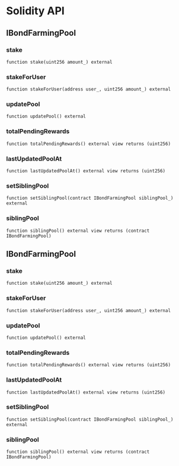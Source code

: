 # Solidity API

## IBondFarmingPool

### stake

```solidity
function stake(uint256 amount_) external
```

### stakeForUser

```solidity
function stakeForUser(address user_, uint256 amount_) external
```

### updatePool

```solidity
function updatePool() external
```

### totalPendingRewards

```solidity
function totalPendingRewards() external view returns (uint256)
```

### lastUpdatedPoolAt

```solidity
function lastUpdatedPoolAt() external view returns (uint256)
```

### setSiblingPool

```solidity
function setSiblingPool(contract IBondFarmingPool siblingPool_) external
```

### siblingPool

```solidity
function siblingPool() external view returns (contract IBondFarmingPool)
```

## IBondFarmingPool

### stake

```solidity
function stake(uint256 amount_) external
```

### stakeForUser

```solidity
function stakeForUser(address user_, uint256 amount_) external
```

### updatePool

```solidity
function updatePool() external
```

### totalPendingRewards

```solidity
function totalPendingRewards() external view returns (uint256)
```

### lastUpdatedPoolAt

```solidity
function lastUpdatedPoolAt() external view returns (uint256)
```

### setSiblingPool

```solidity
function setSiblingPool(contract IBondFarmingPool siblingPool_) external
```

### siblingPool

```solidity
function siblingPool() external view returns (contract IBondFarmingPool)
```

